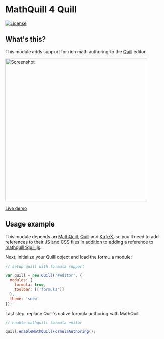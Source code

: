 # MathQuill 4 Quill #

[![License](https://img.shields.io/badge/License-Apache_2.0-blue.svg)](https://github.com/c-w/mathquill4quill/blob/master/LICENSE.txt)

## What's this? ##

This module adds support for rich math authoring to the
[Quill](http://quilljs.com/) editor.

<a href="https://c-w.github.io/mathquill4quill/"><img src="https://c-w.github.io/mathquill4quill/screenshot.png" width="450" alt="Screenshot"></a>

[Live demo](https://c-w.github.io/mathquill4quill/)

## Usage example ##

This module depends on
[MathQuill](http://docs.mathquill.com/en/latest/Getting_Started/),
[Quill](https://quilljs.com/docs/quickstart/) and
[KaTeX](https://github.com/Khan/KaTeX#usage),
so you'll need to add references to their JS and CSS files in addition to
adding a reference to [mathquill4quill.js](https://github.com/c-w/mathquill4quill/blob/master/mathquill4quill.js).

Next, initialize your Quill object and load the formula module:

```js
// setup quill with formula support

var quill = new Quill('#editor', {
  modules: {
    formula: true,
    toolbar: [['formula']]
  },
  theme: 'snow'
});
```

Last step: replace Quill's native formula authoring with MathQuill.

```js
// enable mathquill formula editor

quill.enableMathQuillFormulaAuthoring();
```

